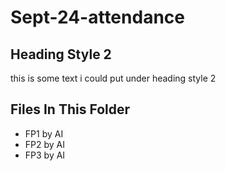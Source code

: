 # Sept-24-attendance

## Heading Style 2
this is some text i could put under heading style 2

## Files In This Folder
- FP1 by AI
- FP2 by AI
- FP3 by AI
